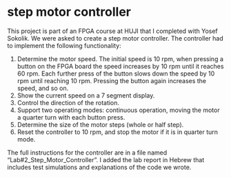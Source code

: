 # step motor controller
This project is part of an FPGA course at HUJI that I completed with Yosef Sokolik. We were asked to create a step motor controller. The controller had to implement the following functionality: 
1.	Determine the motor speed.  The initial speed is 10 rpm, when pressing a button on the FPGA board the speed increases by 10 rpm until it reaches 60 rpm. Each further press of the button slows down the speed by 10 rpm until reaching 10 rpm. Pressing the button again increases the speed, and so on.
2.	Show the current speed on a 7 segment display.
3.	Control the direction of the rotation.
4.	Support two operating modes: continuous operation, moving the motor a quarter turn with each button press.
5.	Determine the size of the motor steps (whole or half step).
6.	Reset the controller to 10 rpm, and stop the motor if it is in quarter turn mode. 

The full instructions for the controller are in a file named “Lab#2_Step_Motor_Controller”. I added the lab report in Hebrew that includes test simulations and explanations of the code we wrote.
